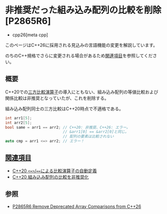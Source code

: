 # 非推奨だった組み込み配列の比較を削除 [P2865R6]
* cpp26[meta cpp]

<!-- start lang caution -->

このページはC++26に採用される見込みの言語機能の変更を解説しています。

のちのC++規格でさらに変更される場合があるため[関連項目](#relative-page)を参照してください。

<!-- last lang caution -->

## 概要
C++20での[三方比較演算子](/lang/cpp20/consistent_comparison.md)の導入にともない、組み込み配列の等値比較および関係比較は非推奨となっていたが、これを削除する。

組み込み配列同士の三方比較はC++20時点で不適格である。

```cpp
int arr1[5];
int arr2[5];
bool same = arr1 == arr2; // C++20: 非推奨、C++26: エラー。
                          // &arr1[0] == &arr2[0]と同じ。
                          // 配列の要素は比較されない
auto cmp = arr1 <=> arr2; // エラー！
```


## <a id="relative-page" href="#relative-page">関連項目</a>
- [C++20 `<=>`/`==`による比較演算子の自動定義](/lang/cpp20/consistent_comparison.md)
- [C++20 組み込み配列の比較を非推奨化](/lang/cpp20/deprecate_array_comparisons.md)


## 参照
- [P2865R6 Remove Deprecated Array Comparisons from C++26](https://open-std.org/jtc1/sc22/wg21/docs/papers/2024/p2865r6.pdf)
